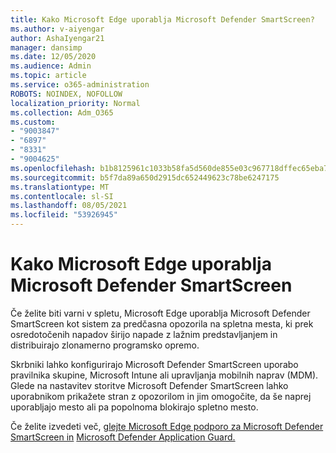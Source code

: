 ```yaml
---
title: Kako Microsoft Edge uporablja Microsoft Defender SmartScreen?
ms.author: v-aiyengar
author: AshaIyengar21
manager: dansimp
ms.date: 12/05/2020
ms.audience: Admin
ms.topic: article
ms.service: o365-administration
ROBOTS: NOINDEX, NOFOLLOW
localization_priority: Normal
ms.collection: Adm_O365
ms.custom:
- "9003847"
- "6897"
- "8331"
- "9004625"
ms.openlocfilehash: b1b8125961c1033b58fa5d560de855e03c967718dffec65eba7ac59a66cd3f6e
ms.sourcegitcommit: b5f7da89a650d2915dc652449623c78be6247175
ms.translationtype: MT
ms.contentlocale: sl-SI
ms.lasthandoff: 08/05/2021
ms.locfileid: "53926945"
---
```

# <a name="how-microsoft-edge-uses-microsoft-defender-smartscreen"></a>Kako Microsoft Edge uporablja Microsoft Defender SmartScreen

Če želite biti varni v spletu, Microsoft Edge uporablja Microsoft Defender SmartScreen kot sistem za predčasna opozorila na spletna mesta, ki prek osredotočenih napadov širijo napade z lažnim predstavljanjem in distribuirajo zlonamerno programsko opremo.

Skrbniki lahko konfigurirajo Microsoft Defender SmartScreen uporabo pravilnika skupine, Microsoft Intune ali upravljanja mobilnih naprav (MDM). Glede na nastavitev storitve Microsoft Defender SmartScreen lahko uporabnikom prikažete stran z opozorilom in jim omogočite, da še naprej uporabljajo mesto ali pa popolnoma blokirajo spletno mesto.

Če želite izvedeti več, [glejte Microsoft Edge podporo za Microsoft Defender SmartScreen in](https://go.microsoft.com/fwlink/?linkid=2133081) [Microsoft Defender Application Guard.](https://go.microsoft.com/fwlink/?linkid=2132839)
